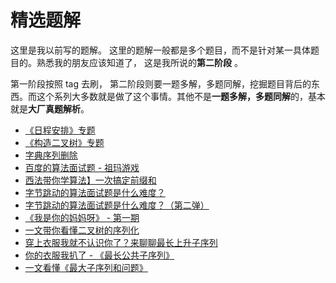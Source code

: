 # 精选题解

这里是我以前写的题解。 这里的题解一般都是多个题目，而不是针对某一具体题目的。熟悉我的朋友应该知道了， 这是我所说的**第二阶段** 。

第一阶段按照 tag 去刷， 第二阶段则要一题多解，多题同解，挖掘题目背后的东西。而这个系列大多数就是做了这个事情。其他不是**一题多解，多题同解**的，基本就是**大厂真题解析**。

- [《日程安排》专题](./schedule-topic.md)
- [《构造二叉树》专题](./construct-binary-tree.md)
- [字典序列删除](./a-deleted.md)
- [百度的算法面试题 - 祖玛游戏](./zuma-game.md)
- [西法带你学算法】一次搞定前缀和](./atMostK.md)
- [字节跳动的算法面试题是什么难度？](./byte-dance-algo-ex.md)
- [字节跳动的算法面试题是什么难度？（第二弹）](./byte-dance-algo-ex-2017.md)
- [《我是你的妈妈呀》 - 第一期](./mother-01.md)
- [一文带你看懂二叉树的序列化](./serialize.md)
- [穿上衣服我就不认识你了？来聊聊最长上升子序列](./LIS.md)
- [你的衣服我扒了 - 《最长公共子序列》](./LCS.md)
- [一文看懂《最大子序列和问题》](./LSS.md)
